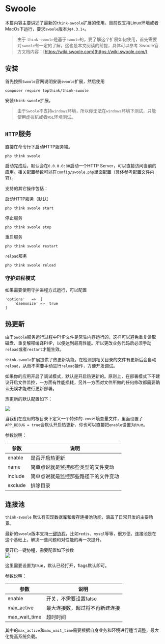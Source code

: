 # Swoole

本篇内容主要讲述了最新的`think-swoole`扩展的使用。目前仅支持Linux环境或者MacOs下运行，要求`swoole`版本为`4.3.1+`。

> 由于 `think-swoole`是基于`swoole`的，要了解这个扩展如何使用，首先需要对`swoole`有一定的了解，这也是本文阅读的前提，具体可以参考 Swoole官方文档内容：[https://wiki.swoole.com](https://wiki.swoole.com/)

## 安装

首先按照`Swoole`官网说明安装`swoole`扩展，然后使用

```
composer require topthink/think-swoole
```

安装`think-swoole`扩展。

> 由于`Swoole`不支持`windows`环境，所以你无法在`windows`环境下测试，只能使用虚拟机或者`WSL`环境测试。

## `HTTP`服务

直接在命令行下启动HTTP服务端。

```
php think swoole
```

启动完成后，默认会在`0.0.0.0:80`启动一个HTTP Server，可以直接访问当前的应用。相关配置参数可以在`config/swoole.php`里面配置（具体参考配置文件内容）。

支持的其它操作包括：

启动HTTP服务（默认）

```
php think swoole start
```

停止服务

```
php think swoole stop
```

重启服务

```
php think swoole restart
```

`reload`服务

```
php think swoole reload
```

### 守护进程模式

如果需要使用守护进程方式运行，可以配置

```
'options'   =>  [
    'daemonize' =>  true
]
```

## 热更新

由于`Swoole`服务运行过程中PHP文件是常驻内存运行的，这样可以避免重复读取磁盘、重复解释编译PHP，以便达到最高性能。所以更改业务代码后必须手动`reload`或者`restart`才能生效。

`think-swoole`扩展提供了热更新功能，在检测到相关目录的文件有更新后会自动`reload`，从而不需要手动进行`reload`操作，方便开发调试。

如果你的应用开启了调试模式，默认是开启热更新的。原则上，在部署模式下不建议开启文件监控，一方面有性能损耗，另外一方面对文件所做的任何修改都需要确认无误才能进行更新部署。

热更新的默认配置如下：

![](https://img.kancloud.cn/52/18/52181406361448d118fe78f5777199e9_932x242.png)

当我们在应用的根目录下定义一个特殊的`.env`环境变量文件，里面设置了`APP_DEBUG = true`会默认开启热更新，你也可以直接把`enable`设置为true。

参数说明：

|参数|说明|
|---|---|
|enable|是否开启热更新|
|name|简单点说就是监控那些类型的文件变动|
|include|简单点说就是监控那些路径下的文件变动|
|exclude|排除目录|

## 连接池

`think-swoole` 默认有实现数据库和缓存连接池功能，涵盖了日常开发的主要场景。

最新的`swoole`版本支持[一键协程](https://wiki.swoole.com/#/runtime)，比如`redis`、`mysql`等等，很方便。连接池是在这个基础上，解决一些问题和对性能的再一次提升。

要开启一键协程，需要配置如下参数  
![](https://img.kancloud.cn/66/c5/66c57507adea3a39dbe4495abd2d2e29_546x168.png)

这里需要设置为true，默认已经打开，flags默认即可。


参数说明：

|参数|说明|
|---|---|
|enable|开关，不需要设置false|
|max_active|最大连接数，超过将不再新建连接|
|max_wait_time|超时时间|

其中的`max_active`和`max_wait_time`需要根据自身业务和环境进行适当调整，最大化提高系统负载。